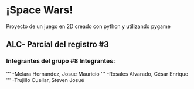 # ¡Space Wars!
Proyecto de un juego en 2D creado con python y utilizando pygame
## ALC- Parcial del registro #3
### Integrantes del grupo #8 Integrantes: 
''' -Melara Hernández, Josue Mauricio 
''' -Rosales Alvarado, César Enrique 
''' -Trujillo Cuellar, Steven Josué
